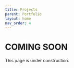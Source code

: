 ```yaml
---
title: Projects
parent: Portfolio
layout: home
nav_order: 4
---
```


<div class="container">
  <div class="wrapper">
    <div class="content">
      <div class="item">
        <!-- Place your content here to have it be centered vertically and horizontally  -->
        <h1>COMING SOON</h1>
        <p>This page is under construction.</p>
      </div>
    </div>
  </div>
</div>